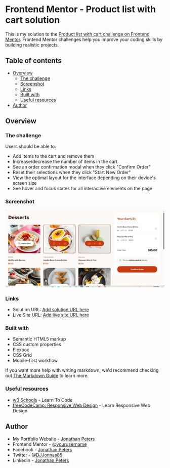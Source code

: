 # Frontend Mentor - Product list with cart solution

This is my solution to the [Product list with cart challenge on Frontend Mentor](https://www.frontendmentor.io/challenges/product-list-with-cart-5MmqLVAp_d). Frontend Mentor challenges help you improve your coding skills by building realistic projects. 

## Table of contents

- [Overview](#overview)
  - [The challenge](#the-challenge)
  - [Screenshot](#screenshot)
  - [Links](#links)
  - [Built with](#built-with)
  - [Useful resources](#useful-resources)
- [Author](#author)


## Overview

### The challenge

Users should be able to:

- Add items to the cart and remove them
- Increase/decrease the number of items in the cart
- See an order confirmation modal when they click "Confirm Order"
- Reset their selections when they click "Start New Order"
- View the optimal layout for the interface depending on their device's screen size
- See hover and focus states for all interactive elements on the page

### Screenshot

![Desserts](dessert.png)

### Links

- Solution URL: [Add solution URL here](https://your-solution-url.com)
- Live Site URL: [Add live site URL here](https://your-live-site-url.com)

### Built with

- Semantic HTML5 markup
- CSS custom properties
- Flexbox
- CSS Grid
- Mobile-first workflow

If you want more help with writing markdown, we'd recommend checking out [The Markdown Guide](https://www.markdownguide.org/) to learn more.

### Useful resources

- [w3 Schools](https://www.w3schools.com) - Learn To Code
- [freeCodeCamp: Responsive Web Design](https://www.freecodecamp.org/learn/2022/responsive-web-design/) - Learn Responsive Web Design

## Author

- My Portfolio Website - [Jonathan Peters](https://qms85.github.io/MyPortfolio/)
- Frontend Mentor - [@yourusername](https://www.frontendmentor.io/profile/QMS85)
- Facebook - [Jonathan Peters](https://www.facebook.com/2jonathanpeters)
- Twitter - [@DJJonnas85](https://www.twitter.com/DJJonnas85)
- Linkedin - [Jonathan Peters](https://www.linkedin.com/in/2jonathanpeters)


